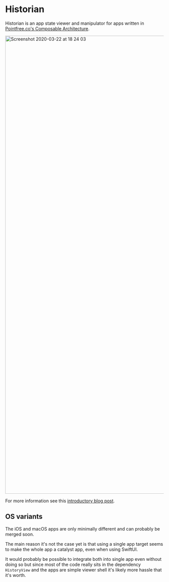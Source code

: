 # Historian

Historian is an app state viewer and manipulator for apps written in [Pointfree.co's Composable Architecture](https://www.pointfree.co/collections/composable-architecture).

<img width="1453" alt="Screenshot 2020-03-22 at 18 24 03" src="https://user-images.githubusercontent.com/65520/77255797-5fee3000-6c6a-11ea-898c-472dda92a862.png">

For more information see this [introductory blog post](https://finestructure.co/blog/2020/3/30/state-of-the-app-state-surfing).

## OS variants

The iOS and macOS apps are only minimally different and can probably be merged soon.

The main reason it's not the case yet is that using a single app target seems to make the whole app a catalyst app, even when using SwiftUI.

It would probably be possible to integrate both into single app even without doing so but since most of the code really sits in the dependency `HistoryView` and the apps are simple viewer shell it's likely more hassle that it's worth.
